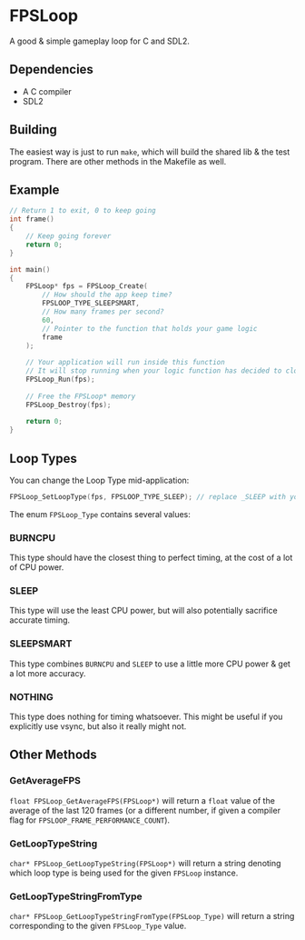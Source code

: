 # FPSLoop

A good & simple gameplay loop for C and SDL2.

## Dependencies

- A C compiler
- SDL2

## Building

The easiest way is just to run `make`, which will build the shared lib & the test program. There are other methods in the Makefile as well.

## Example

```c
// Return 1 to exit, 0 to keep going
int frame()
{
    // Keep going forever
    return 0;
}

int main()
{
    FPSLoop* fps = FPSLoop_Create(
        // How should the app keep time?
        FPSLOOP_TYPE_SLEEPSMART,
        // How many frames per second?
        60,
        // Pointer to the function that holds your game logic
        frame
    );
    
    // Your application will run inside this function
    // It will stop running when your logic function has decided to close
    FPSLoop_Run(fps);
    
    // Free the FPSLoop* memory
    FPSLoop_Destroy(fps);
    
    return 0;
}
```

## Loop Types

You can change the Loop Type mid-application:

```c
FPSLoop_SetLoopType(fps, FPSLOOP_TYPE_SLEEP); // replace _SLEEP with your desired loop type
```

The enum `FPSLoop_Type` contains several values:

### BURNCPU

This type should have the closest thing to perfect timing, at the cost of a lot of CPU power.

### SLEEP

This type will use the least CPU power, but will also potentially sacrifice accurate timing.

### SLEEPSMART

This type combines `BURNCPU` and `SLEEP` to use a little more CPU power & get a lot more accuracy.

### NOTHING

This type does nothing for timing whatsoever. This might be useful if you explicitly use vsync, but also it really might not.

## Other Methods

### GetAverageFPS

`float FPSLoop_GetAverageFPS(FPSLoop*)` will return a `float` value of the average of the last 120 frames (or a different number, if given a compiler flag for `FPSLOOP_FRAME_PERFORMANCE_COUNT`).

### GetLoopTypeString

`char* FPSLoop_GetLoopTypeString(FPSLoop*)` will return a string denoting which loop type is being used for the given `FPSLoop` instance.

### GetLoopTypeStringFromType

`char* FPSLoop_GetLoopTypeStringFromType(FPSLoop_Type)` will return a string corresponding to the given `FPSLoop_Type` value.

